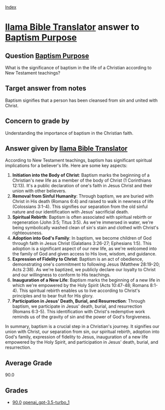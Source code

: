 
[Index](../../../index.md)
# [llama Bible Translator](../../answering_models/llama_Bible_Translator.md) answer to [Baptism Purpose](../../questions/Baptism_Purpose.md)

## Question [Baptism Purpose](../../questions/Baptism_Purpose.md)
What is the significance of baptism in the life of a Christian according to New Testament teachings?

## Target answer from notes
Baptism signifies that a person has been cleansed from sin and united with Christ.

## Concern to grade by
Understanding the importance of baptism in the Christian faith.

## Answer given by [llama Bible Translator](../../answering_models/llama_Bible_Translator.md)
According to New Testament teachings, baptism has significant spiritual implications for a believer's life. Here are some key aspects:

1. **Initiation into the Body of Christ**: Baptism marks the beginning of a Christian's new life as a member of the body of Christ (1 Corinthians 12:13). It's a public declaration of one's faith in Jesus Christ and their union with other believers.
2. **Removal from Sinful Humanity**: Through baptism, we are buried with Christ in His death (Romans 6:4) and raised to walk in newness of life (Colossians 3:1-4). This signifies our separation from the old sinful nature and our identification with Jesus' sacrificial death.
3. **Spiritual Rebirth**: Baptism is often associated with spiritual rebirth or regeneration (John 3:5; Titus 3:5). As we're immersed in water, we're being symbolically washed clean of sin's stain and clothed with Christ's righteousness.
4. **Adoption into God's Family**: In baptism, we become children of God through faith in Jesus Christ (Galatians 3:26-27; Ephesians 1:5). This adoption is a significant aspect of our new life, as we're welcomed into the family of God and given access to His love, wisdom, and guidance.
5. **Expression of Fidelity to Christ**: Baptism is an act of obedience, demonstrating one's commitment to following Jesus (Matthew 28:19-20; Acts 2:38). As we're baptized, we publicly declare our loyalty to Christ and our willingness to conform to His teachings.
6. **Inauguration of a New Life**: Baptism marks the beginning of a new life in which we're empowered by the Holy Spirit (Acts 10:47-48; Romans 8:1-4). This spiritual rebirth enables us to live according to Christ's principles and to bear fruit for His glory.
7. **Participation in Jesus' Death, Burial, and Resurrection**: Through baptism, we participate in Jesus' death, burial, and resurrection (Romans 6:3-5). This identification with Christ's redemptive work reminds us of the gravity of sin and the power of God's forgiveness.

In summary, baptism is a crucial step in a Christian's journey. It signifies our union with Christ, our separation from sin, our spiritual rebirth, adoption into God's family, expression of fidelity to Jesus, inauguration of a new life empowered by the Holy Spirit, and participation in Jesus' death, burial, and resurrection.

## Average Grade
90.0

## Grades
 * [90.0](./Baptism_Purpose_grades/openai_gpt-3.5-turbo_1.md) [openai_gpt-3.5-turbo_1](../../grading_models/openai_gpt-3.5-turbo_1.md)
